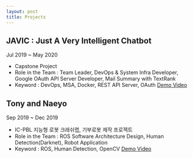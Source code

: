 ```yaml
---
layout: post
title: Projects
---
```


## JAVIC : Just A Very Intelligent Chatbot
Jul 2019 ~ May 2020
- Capstone Project
- Role in the Team : Team Leader, DevOps & System Infra Developer, Google OAuth API Server Developer, Mail Summary with TextRank
- Keyword : DevOps, MSA, Docker, REST API Server, OAuth 
[Demo Video](https://www.youtube.com/watch?v=PHlWZzqrfWQ&feature=youtu.be)

## Tony and Naeyo
Sep 2019 ~ Dec 2019
- IC-PBL 지능형 로봇 크래쉬랩, 기부로봇 제작 프로젝트
- Role in the Team : ROS Software Architecture Design, Human Detection(Darknet), Robot Application
- Keyword : ROS, Human Detection, OpenCV
[Demo Video](https://www.youtube.com/watch?v=lqM59gqJGaY)
